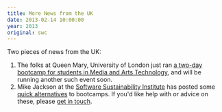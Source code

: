 ```yaml
---
title: More News from the UK
date: 2013-02-14 10:00:00
year: 2013
original: swc
---
```

<p>Two pieces of news from the UK:</p>
<ol>
  <li>The folks at Queen Mary, University of London just ran <a href="http://soundsoftware.ac.uk/swc-mat-2013-news">a two-day bootcamp for students in Media and Arts Technology</a>, and will be running another such event soon.</li>
  <li>Mike Jackson at the <a href="http://www.software.ac.uk">Software Sustainability Institute</a> has posted some <a href="http://www.software.ac.uk/blog/2013-02-05-not-got-time-organise-software-carpentry-boot-camp-heres-some-quick-alternatives">quick alternatives</a> to bootcamps.  If you'd like help with or advice on these, please <a href="mailto:{{site.author.email}}">get in touch</a>.</li>
</ol>
